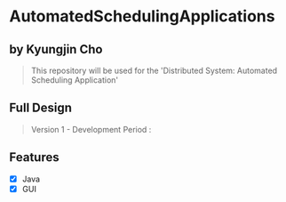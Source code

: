 # AutomatedSchedulingApplications
## by Kyungjin Cho
> This repository will be used for the 'Distributed System: Automated Scheduling Application'
## Full Design
> Version 1 - Development Period :
<p>
</p>

## Features
* [x] Java
* [x] GUI

